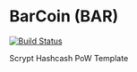 BarCoin (BAR)
===========

[![Build Status](https://travis-ci.org/RazorLove/barcoin.png?branch=master)](https://travis-ci.org/RazorLove/barcoin)


Scrypt Hashcash PoW Template